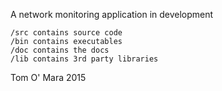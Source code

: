   A network monitoring application in development
    
    /src contains source code
    /bin contains executables
    /doc contains the docs
    /lib contains 3rd party libraries
    
    
  Tom O' Mara 2015  
